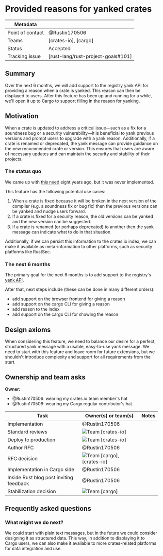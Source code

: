 # Provided reasons for yanked crates

| Metadata       |                                    |
|----------------|------------------------------------|
| Point of contact | @Rustin170506                      |
| Teams          | [crates-io], [cargo]               |
| Status         | Accepted                           |
| Tracking issue | [rust-lang/rust-project-goals#101] |



## Summary

Over the next 6 months, we will add support to the registry yank API for providing a reason when a crate is yanked. This reason can then be displayed to users. After this feature has been up and running for a while, we'll open it up to Cargo to support filling in the reason for yanking.

## Motivation

When a crate is updated to address a critical issue—such as a fix for a soundness bug or a security vulnerability—it is beneficial to yank previous versions and prompt users to upgrade with a yank reason. Additionally, if a crate is renamed or deprecated, the yank message can provide guidance on the new recommended crate or version. This ensures that users are aware of necessary updates and can maintain the security and stability of their projects.

### The status quo

We came up with [this need](https://github.com/rust-lang/cargo/issues/2608) eight years ago, but it was never implemented.

This feature has the following potential use cases:

1. When a crate is fixed because it will be broken in the next version of the compiler (e.g. a soundness fix or bug fix) then the previous versions can be yanked and nudge users forward.
2. If a crate is fixed for a security reason, the old versions can be yanked and the new version can be suggested.
3. If a crate is renamed (or perhaps deprecated) to another then the yank message can indicate what to do in that situation.

Additionally, if we can persist this information to the crates.io index, we can make it available as meta-information to other platforms, such as security platforms like RustSec.


### The next 6 months

The primary goal for the next 6 months is to add support to the registry's [yank API].

After that, next steps include (these can be done in many different orders):

* add support on the browser frontend for giving a reason
* add support on the cargo CLI for giving a reason
* add reason to the index
* add support on the cargo CLI for showing the reason

[yank API]: https://doc.rust-lang.org/cargo/reference/registry-web-api.html#yank

## Design axioms

When considering this feature, we need to balance our desire for a perfect, structured yank message with a usable, easy-to-use yank message. We need to start with this feature and leave room for future extensions, but we shouldn't introduce complexity and support for all requirements from the start.

## Ownership and team asks

**Owner:**

* @Rustin170506: wearing my crates.io team member's hat
* @Rustin170506: wearing my Cargo regular contributor's hat

| Task                                    | Owner(s) or team(s)            | Notes |
|-----------------------------------------|--------------------------------|-------|
| Implementation                          | @Rustin170506                  |       |
| Standard reviews                        | ![Team][] [crates-io]          |       |
| Deploy to production                    | ![Team][] [crates-io]          |       |
| Author RFC                              | @Rustin170506                  |       |
| RFC decision                            | ![Team][] [cargo], [crates-io] |       |
| Implementation in Cargo side            | @Rustin170506                  |       |
| Inside Rust blog post inviting feedback | @Rustin170506                  |       |
| Stabilization decision                  | ![Team][] [cargo]              |       |

[TBD]: https://img.shields.io/badge/TBD-red
[Team]: https://img.shields.io/badge/Team%20ask-red

## Frequently asked questions

### What might we do next?

We could start with plain text messages, but in the future we could consider designing it as structured data. This way, in addition to displaying it to Cargo users, we can also make it available to more crates-related platforms for data integration and use.